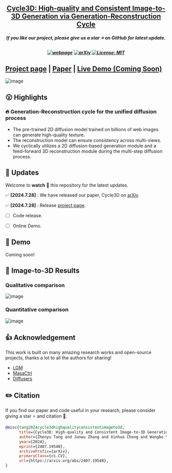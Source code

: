<h2 align="center"> <a href="https://github.com/PKU-YuanGroup/Cycle3D">Cycle3D: High-quality and Consistent Image-to-3D Generation via
Generation-Reconstruction Cycle</a></h2>
<h5 align="center"> If you like our project, please give us a star ⭐ on GitHub for latest update.  </h2>

<h5 align="center">

[![webpage](https://img.shields.io/badge/Webpage-blue)](https://PKU-YuanGroup.github.io/Cycle3D/)
[![arXiv](https://img.shields.io/badge/Arxiv-2407.19548-b31b1b.svg?logo=arXiv)](https://arxiv.org/abs/2407.19548)
[![License: MIT](https://img.shields.io/badge/License-MIT-yellow.svg)](https://github.com/PKU-YuanGroup/repaint123/blob/main/LICENSE) 


</h5>

## [Project page](https://PKU-YuanGroup.github.io/Cycle3D/) | [Paper](https://arxiv.org/abs/2407.19548) | [Live Demo (Coming Soon)]()


![image](https://github.com/user-attachments/assets/d6870ef6-4631-4fc2-a2dc-382c054afe0d)

## 😮 Highlights

### 🔥 Generation-Reconstruction cycle for the unified diffusion process
-  The pre-trained 2D diffusion model trained on billions of web images can generate high-quality texture.
-  The reconstruction model can ensure consistency across multi-views.
-  We cyclically utilizes a 2D diffusion-based generation module and a feed-forward 3D reconstruction module during the multi-step diffusion process.




## 🚩 **Updates**

Welcome to **watch** 👀 this repository for the latest updates.

✅ **[2024.7.28]** : We have released our paper, Cycle3D on [arXiv](https://arxiv.org/abs/2407.19548).

✅ **[2024.7.28]** : Release [project page](https://PKU-YuanGroup.github.io/Cycle3D/).
- [ ] Code release.
- [ ] Online Demo.


## 🤗 Demo

Coming soon!

## 🚀 Image-to-3D Results

### Qualitative comparison

![image](https://github.com/user-attachments/assets/ce4f0c0c-793b-4354-b3fa-7d30e97a8ddf)


### Quantitative comparison

![image](https://github.com/user-attachments/assets/25a9e1d2-124c-426d-a1a4-54a44aa7d0fc)


## 👍 **Acknowledgement**
This work is built on many amazing research works and open-source projects, thanks a lot to all the authors for sharing!
* [LGM](https://github.com/3DTopia/LGM)
* [MasaCtrl](https://github.com/TencentARC/MasaCtrl)
* [Diffusers](https://github.com/huggingface/diffusers)

## ✏️ Citation
If you find our paper and code useful in your research, please consider giving a star :star: and citation :pencil:.

```BibTeX
@misc{tang2024cycle3dhighqualityconsistentimageto3d,
      title={Cycle3D: High-quality and Consistent Image-to-3D Generation via Generation-Reconstruction Cycle}, 
      author={Zhenyu Tang and Junwu Zhang and Xinhua Cheng and Wangbo Yu and Chaoran Feng and Yatian Pang and Bin Lin and Li Yuan},
      year={2024},
      eprint={2407.19548},
      archivePrefix={arXiv},
      primaryClass={cs.CV},
      url={https://arxiv.org/abs/2407.19548}, 
}
```
<!---->
